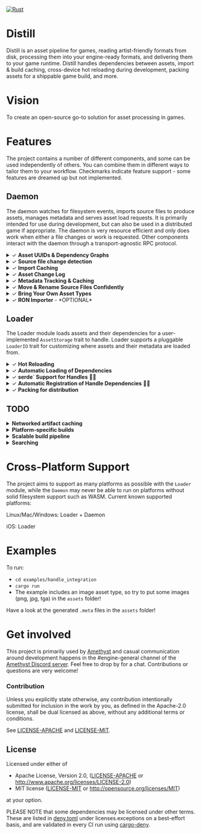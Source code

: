 [![Rust](https://github.com/amethyst/distill/workflows/CI/badge.svg)](https://github.com/amethyst/distill/actions)

# Distill
Distill is an asset pipeline for games, reading artist-friendly formats from disk, processing them into your engine-ready formats, and delivering them to your game runtime. Distill handles dependencies between assets, import & build caching, cross-device hot reloading during development, packing assets for a shippable game build, and more.

# Vision
To create an open-source go-to solution for asset processing in games.

# Features
The project contains a number of different components, and some can be used independently of others. You can combine them in different ways to tailor them to your workflow. Checkmarks indicate feature support - some features are dreamed up but not implemented.

## Daemon 
The daemon watches for filesystem events, imports source files to produce assets, manages metadata and serves asset load requests. It is primarily intended for use during development, but can also be used in a distributed game if appropriate. The daemon is very resource efficient and only does work when either a file changes or work is requested. Other components interact with the daemon through a transport-agnostic RPC protocol.

<details><summary>&check; <b>Asset UUIDs & Dependency Graphs</b></summary><p>Every asset is identified by a 16-byte UUID that is generated when a source file is imported for the first time. Importers also produce an asset's build and load dependencies in terms of UUIDs which can be used to efficiently traverse the dependency graph of an asset without touching the filesystem. </p></details>
<details><summary>&check; <b>Source file change detection</b></summary><p>The daemon watches for filesystem changes and ensures source files are only imported when they change. Metadata and hashes are indexed locally in LMDB and version controlled in .meta files. Filesystem modification time and hashes are used to reduce redundant imports across your whole team to the greatest extent possible.</p></details>
<details><summary>&check; <b>Import Caching</b></summary><p>Assets imported from a source file are cached by a hash of their source file content and its ID, avoiding expensive parsing and disk operations.</p></details>
<details><summary>&check; <b>Asset Change Log</b></summary><p>Asset metadata is maintained in LMDB, a transactional database. The database's consistency guarantees and snapshot support provides a way to synchronize external data stores with the current state of the asset metadata using the Asset Change Log of asset changes.</p></details>
<details><summary>&check; <b>Metadata Tracking & Caching</b></summary><p>When assets are imported from source files, metadata is generated and stored in `.meta` files together with source file, as well as cached in a database. Commit these to version control along with your source files.</p></details>
<details><summary>&check; <b>Move & Rename Source Files Confidently</b></summary><p>Since metadata is stored with the source file and UUIDs are used to identify individual assets, users can move, rename and share source files with others without breaking references between assets.</p></details>
<details><summary>&check; <b>Bring Your Own Asset Types</b></summary><p>Asset types are not included in this project. You define your own asset types and source file formats by implementing the `Importer` trait and registering these with a file extension. The Daemon will automatically run your `Importer` for files with the registered extension as required. All asset types must implement `serde::Serialize` + `serde::Deserialize` + `TypeUuidDynamic` + `Send`.</p></details>
<details><summary>&check; <b>RON Importer</b> - *OPTIONAL*</summary><p>An optional Importer and derive macro is included to simplify usage of serialized Rust types as source files using `serde`.

Type definition:
```rust
#[derive(Serialize, Deserialize, TypeUuid, SerdeImportable)]
#[uuid = "fab4249b-f95d-411d-a017-7549df090a4f"]
pub struct CustomAsset {
    pub cool_string: String,
    pub handle_from_path: Handle<crate::image::Image>,
    pub handle_from_uuid: Handle<crate::image::Image>,
}
```
`custom_asset.ron`:
```
{
    "fab4249b-f95d-411d-a017-7549df090a4f": 
    (
        cool_string: "thanks",
        // This references an asset from a file in the same directory called "amethyst.png"
        handle_from_path: "amethyst.png", 
        // This references an asset with a UUID (see associated .meta file for an asset's UUID)
        handle_from_uuid: "6c5ae1ad-ae30-471b-985b-7d017265f19f"
    )
}
```


</p></details>



## Loader
The Loader module loads assets and their dependencies for a user-implemented `AssetStorage` trait to handle. Loader supports a pluggable `LoaderIO` trait for customizing where assets and their metadata are loaded from.
<details><summary>&check; <b>Hot Reloading</b> </summary><p>The built-in `RpcIO` implementation of `LoaderIO` talks to the `Daemon` and automatically reloads assets when an asset has changed.</p></details>
<details><summary>&check; <b>Automatic Loading of Dependencies</b> </summary><p>When a source file is imported and an asset is produced, dependencies are gathered for the asset and saved as metadata. The Loader automatically ensures that dependencies are loaded before the asset is loaded, and that dependencies are unloaded when they are no longer needed.</p></details>
<details><summary>&check; <b>serde` Support for Handles</b> 🎉💯 </summary><p>An optional Handle type is provided with support for deserialization and serialization using `serde`. Handles can be deserialized as either a UUID or a path.</p></details>
<details><summary>&check; <b>Automatic Registration of Handle Dependencies</b> 🎉💯</summary><p>Handle references that are serialized as part of an asset are automatically registered and the referenced assets are guaranteed to be loaded by the Loader before the depending asset is loaded. This means Handles in assets are always guaranteed to be valid and loaded.</p></details>
<details><summary>&check; <b>Packing for distribution</b></summary><p>To distribute your game, you will want to pack assets into files with enough metadata to load them quickly. The CLI supports packing assets into a file format which the `PackfileIO` implementation supports loading.</p></details>


## TODO
<details><summary><b>Networked artifact caching</b></summary><p>Results of imports and builds can be re-used across your whole team using a networked cache server.</p></details>
<details><summary><b>Platform-specific builds</b></summary><p>Provide customized build parameters when building an asset and tailor the build artifact for a specific platform.</p></details>
<details><summary><b>Scalable build pipeline</b></summary><p>Once assets are imported from sources, the build system aims to be completely pure in the functional programming sense. Inputs to asset builds are all known and declared in the import step. This design enables parallelizable and even distributed builds.</p></details>
<details><summary><b>Searching</b></summary><p>Search tags can be produced at import and are automatically indexed by <a href="https://github.com/tantivy-search/tantivy">tantivy</a> which enables <a href="https://tantivy-search.github.io/bench/">super fast text search</a>. The search index is incrementally maintained by subscribing to the Asset Change Log.</p></details>

# Cross-Platform Support
The project aims to support as many platforms as possible with the `Loader` module, while the `Daemon` may never be able to run on platforms without solid filesystem support such as WASM.
Current known supported platforms:
<p>Linux/Mac/Windows: Loader + Daemon</p>
<p>iOS: Loader</p>

# Examples
To run:
- `cd examples/handle_integration`
- `cargo run`
- The example includes an image asset type, so try to put some images (png, jpg, tga) in the `assets` folder!

Have a look at the generated `.meta` files in the `assets` folder!

# Get involved
This project is primarily used by [Amethyst](https://github.com/amethyst/amethyst) and casual communication around development happens in the #engine-general channel of the [Amethyst Discord server](https://discord.gg/amethyst). Feel free to drop by for a chat. Contributions or questions are very welcome! 

### Contribution

Unless you explicitly state otherwise, any contribution intentionally
submitted for inclusion in the work by you, as defined in the Apache-2.0
license, shall be dual licensed as above, without any additional terms or
conditions.

See [LICENSE-APACHE](LICENSE-APACHE) and [LICENSE-MIT](LICENSE-MIT).

## License

Licensed under either of

* Apache License, Version 2.0, ([LICENSE-APACHE](LICENSE-APACHE) or http://www.apache.org/licenses/LICENSE-2.0)
* MIT license ([LICENSE-MIT](LICENSE-MIT) or http://opensource.org/licenses/MIT)

at your option.

PLEASE NOTE that some dependencies may be licensed under other terms. These are listed in [deny.toml](deny.toml) under licenses.exceptions on a best-effort basis, and are validated in every CI run using [cargo-deny](https://github.com/EmbarkStudios/cargo-deny).
